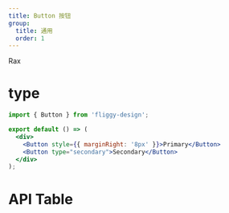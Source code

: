 ```yaml
---
title: Button 按钮
group:
  title: 通用
  order: 1
---
```


Rax

# type

```jsx
import { Button } from 'fliggy-design';

export default () => (
  <div>
    <Button style={{ marginRight: '8px' }}>Primary</Button>
    <Button type="secondary">Secondary</Button>
  </div>
);
```

# API Table

<API id="Button"></API>
